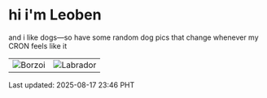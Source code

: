 # hi i'm Leoben

and i like dogs—so have some random dog pics that change whenever my CRON feels like it

|  |  |
|--------|----------|
| ![Borzoi](https://random-dog-vercel.vercel.app/api/random-borzoi?v=1755445574) | ![Labrador](https://random-dog-vercel.vercel.app/api/random-labrador?v=1755445574) |

Last updated: 2025-08-17 23:46 PHT
